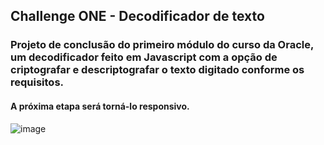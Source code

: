 ## Challenge ONE - Decodificador de texto
### Projeto de conclusão do primeiro módulo do curso da Oracle, um decodificador feito em Javascript com a opção de criptografar e descriptografar o texto digitado conforme os requisitos.
#### A próxima etapa será torná-lo responsivo. 
![image](https://github.com/dugabrielle/decodificador-desafio/assets/121505858/62a446ec-46dd-477f-95ce-bb5cda30e8b9)
